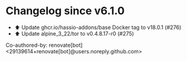 # Changelog since v6.1.0
- ⬆️ Update ghcr.io/hassio-addons/base Docker tag to v18.0.1 (#276) 
- ⬆️ Update alpine_3_22/tor to v0.4.8.17-r0 (#275)

Co-authored-by: renovate[bot] <29139614+renovate[bot]@users.noreply.github.com> 
